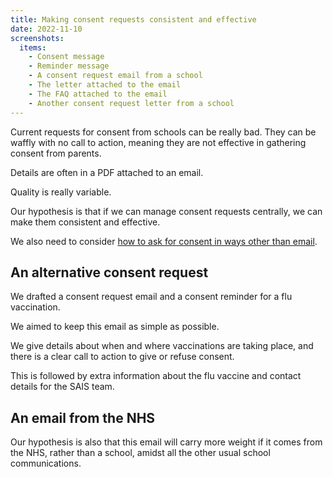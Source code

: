 ```yaml
---
title: Making consent requests consistent and effective
date: 2022-11-10
screenshots:
  items:
    - Consent message
    - Reminder message
    - A consent request email from a school
    - The letter attached to the email
    - The FAQ attached to the email
    - Another consent request letter from a school
---
```


Current requests for consent from schools can be really bad. They can be waffly with no call to action, meaning they are not effective in gathering consent from parents.

Details are often in a PDF attached to an email.

Quality is really variable.

Our hypothesis is that if we can manage consent requests centrally, we can make them consistent and effective.

We also need to consider [how to ask for consent in ways other than email](/manage-vaccinations-in-schools/2022/11/alternative-consent-requests/).

## An alternative consent request

We drafted a consent request email and a consent reminder for a flu vaccination.

We aimed to keep this email as simple as possible.

We give details about when and where vaccinations are taking place, and there is a clear call to action to give or refuse consent.

This is followed by extra information about the flu vaccine and contact details for the SAIS team.

## An email from the NHS

Our hypothesis is also that this email will carry more weight if it comes from the NHS, rather than a school, amidst all the other usual school communications.
